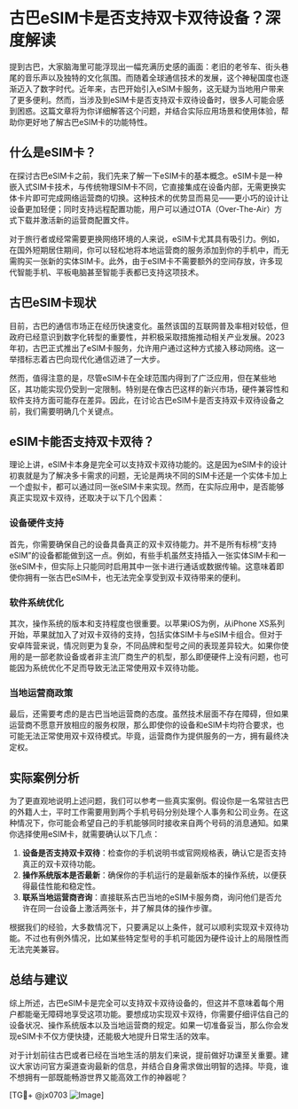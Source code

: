 # 古巴eSIM卡是否支持双卡双待设备？深度解读

提到古巴，大家脑海里可能浮现出一幅充满历史感的画面：老旧的老爷车、街头巷尾的音乐声以及独特的文化氛围。而随着全球通信技术的发展，这个神秘国度也逐渐迈入了数字时代。近年来，古巴开始引入eSIM卡服务，这无疑为当地用户带来了更多便利。然而，当涉及到eSIM卡是否支持双卡双待设备时，很多人可能会感到困惑。这篇文章将为你详细解答这个问题，并结合实际应用场景和使用体验，帮助你更好地了解古巴eSIM卡的功能特性。

## 什么是eSIM卡？

在探讨古巴eSIM卡之前，我们先来了解一下eSIM卡的基本概念。eSIM卡是一种嵌入式SIM卡技术，与传统物理SIM卡不同，它直接集成在设备内部，无需更换实体卡片即可完成网络运营商的切换。这种技术的优势显而易见——更小巧的设计让设备更加轻便；同时支持远程配置功能，用户可以通过OTA（Over-The-Air）方式下载并激活新的运营商配置文件。

对于旅行者或经常需要更换网络环境的人来说，eSIM卡尤其具有吸引力。例如，在国外短期居住期间，你可以轻松地将本地运营商的服务添加到你的手机中，而无需购买一张新的实体SIM卡。此外，由于eSIM卡不需要额外的空间存放，许多现代智能手机、平板电脑甚至智能手表都已支持这项技术。

## 古巴eSIM卡现状

目前，古巴的通信市场正在经历快速变化。虽然该国的互联网普及率相对较低，但政府已经意识到数字化转型的重要性，并积极采取措施推动相关产业发展。2023年初，古巴正式推出了eSIM卡服务，允许用户通过这种方式接入移动网络。这一举措标志着古巴向现代化通信迈进了一大步。

然而，值得注意的是，尽管eSIM卡在全球范围内得到了广泛应用，但在某些地区，其功能实现仍受到一定限制。特别是在像古巴这样的新兴市场，硬件兼容性和软件支持方面可能存在差异。因此，在讨论古巴eSIM卡是否支持双卡双待设备之前，我们需要明确几个关键点。

## eSIM卡能否支持双卡双待？

理论上讲，eSIM卡本身是完全可以支持双卡双待功能的。这是因为eSIM卡的设计初衷就是为了解决多卡需求的问题，无论是两块不同的SIM卡还是一个实体卡加上一个虚拟卡，都可以通过同一张eSIM卡来实现。然而，在实际应用中，是否能够真正实现双卡双待，还取决于以下几个因素：

### 设备硬件支持

首先，你需要确保自己的设备具备真正的双卡双待能力。并不是所有标榜“支持eSIM”的设备都能做到这一点。例如，有些手机虽然支持插入一张实体SIM卡和一张eSIM卡，但实际上只能同时启用其中一张卡进行通话或数据传输。这意味着即使你拥有一张古巴eSIM卡，也无法完全享受到双卡双待带来的便利。

### 软件系统优化

其次，操作系统的版本和支持程度也很重要。以苹果iOS为例，从iPhone XS系列开始，苹果就加入了对双卡双待的支持，包括实体SIM卡与eSIM卡组合。但对于安卓阵营来说，情况则更为复杂，不同品牌和型号之间的表现差异较大。如果你使用的是一部老款设备或者非主流厂商生产的机型，那么即便硬件上没有问题，也可能因为系统优化不足而导致无法正常使用双卡双待功能。

### 当地运营商政策

最后，还需要考虑的是古巴当地运营商的态度。虽然技术层面不存在障碍，但如果运营商不愿意开放相应的服务权限，那么即使你的设备和eSIM卡均符合要求，也可能无法正常使用双卡双待模式。毕竟，运营商作为提供服务的一方，拥有最终决定权。

## 实际案例分析

为了更直观地说明上述问题，我们可以参考一些真实案例。假设你是一名常驻古巴的外籍人士，平时工作需要用到两个手机号码分别处理个人事务和公司业务。在这种情况下，你可能会希望自己的手机能够同时接收来自两个号码的消息通知。如果你选择使用eSIM卡，就需要确认以下几点：

1. **设备是否支持双卡双待**：检查你的手机说明书或官网规格表，确认它是否支持真正的双卡双待功能。
2. **操作系统版本是否最新**：确保你的手机运行的是最新版本的操作系统，以便获得最佳性能和稳定性。
3. **联系当地运营商咨询**：直接联系古巴当地的eSIM卡服务商，询问他们是否允许在同一台设备上激活两张卡，并了解具体的操作步骤。

根据我们的经验，大多数情况下，只要满足以上条件，就可以顺利实现双卡双待功能。不过也有例外情况，比如某些特定型号的手机可能因为硬件设计上的局限性而无法完美兼容。

## 总结与建议

综上所述，古巴eSIM卡是完全可以支持双卡双待设备的，但这并不意味着每个用户都能毫无障碍地享受这项功能。要想成功实现双卡双待，你需要仔细评估自己的设备状况、操作系统版本以及当地运营商的规定。如果一切准备妥当，那么你会发现eSIM卡不仅方便快捷，还能极大地提升日常生活的效率。

对于计划前往古巴或者已经在当地生活的朋友们来说，提前做好功课至关重要。建议大家访问官方渠道查询最新的信息，并结合自身需求做出明智的选择。毕竟，谁不想拥有一部既能畅游世界又能高效工作的神器呢？

[TG💪+ @jx0703 ![Image](https://github.com/user-attachments/assets/dbca1d08-cadb-493c-b0ec-ad6f7a83f270)]